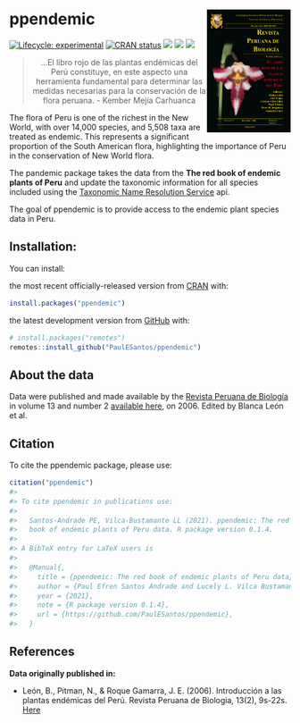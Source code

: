
<!-- README.md is generated from README.Rmd. Please edit that file -->

# ppendemic <a href='https://github.com/PaulESantos/ppendemic'><img src='man/figures/redlistperu.png' align="right" height="220" width="150" /></a>

<!-- badges: start -->

[![Lifecycle:
experimental](https://img.shields.io/badge/lifecycle-experimental-orange.svg)](https://lifecycle.r-lib.org/articles/stages.html)
[![CRAN
status](https://www.r-pkg.org/badges/version/ppendemic)](https://CRAN.R-project.org/package=ppendemic)
[![](http://cranlogs.r-pkg.org/badges/grand-total/ppendemic?color=green)](https://cran.r-project.org/package=ppendemic)
[![](http://cranlogs.r-pkg.org/badges/ppendemic?color=green)](https://cran.r-project.org/package=ppendemic)
[![](http://cranlogs.r-pkg.org/badges/last-week/ppendemic?color=green)](https://cran.r-project.org/package=ppendemic)

<!-- badges: end -->
<blockquote align="center">
…El libro rojo de las plantas endémicas del Perú constituye, en este
aspecto una herramienta fundamental para determinar las medidas
necesarias para la conservación de la flora peruana. - Kember Mejía
Carhuanca
</blockquote>

The flora of Peru is one of the richest in the New World, with over
14,000 species, and 5,508 taxa are treated as endemic. This represents a
significant proportion of the South American flora, highlighting the
importance of Peru in the conservation of New World flora.

The pandemic package takes the data from the **The red book of endemic
plants of Peru** and update the taxonomic information for all species
included using the [Taxonomic Name Resolution
Service](https://tnrs.biendata.org/) api.

The goal of ppendemic is to provide access to the endemic plant species
data in Peru.

## Installation:

You can install:

the most recent officially-released version from
[CRAN](https://CRAN.R-project.org) with:

``` r
install.packages("ppendemic")
```

the latest development version from [GitHub](https://github.com/) with:

``` r
# install.packages("remotes")
remotes::install_github("PaulESantos/ppendemic")
```

## About the data

Data were published and made available by the [Revista Peruana de
Biología](https://revistasinvestigacion.unmsm.edu.pe/index.php/rpb/index)
in volume 13 and number 2 [available
here](https://revistasinvestigacion.unmsm.edu.pe/index.php/rpb/issue/view/153),
on 2006. Edited by Blanca León et al.

## Citation

To cite the ppendemic package, please use:

``` r
citation("ppendemic")
#> 
#> To cite ppendemic in publications use:
#> 
#>   Santos-Andrade PE, Vilca-Bustamante LL (2021). ppendemic: The red
#>   book of endemic plants of Peru data. R package version 0.1.4.
#> 
#> A BibTeX entry for LaTeX users is
#> 
#>   @Manual{,
#>     title = {ppendemic: The red book of endemic plants of Peru data},
#>     author = {Paul Efren Santos Andrade and Lucely L. Vilca Bustamante},
#>     year = {2021},
#>     note = {R package version 0.1.4},
#>     url = {https://github.com/PaulESantos/ppendemic},
#>   }
```

## References

**Data originally published in:**

-   León, B., Pitman, N., & Roque Gamarra, J. E. (2006). Introducción a
    las plantas endémicas del Perú. Revista Peruana de Biologia, 13(2),
    9s-22s.
    [Here](https://revistasinvestigacion.unmsm.edu.pe/index.php/rpb/issue/view/153)
